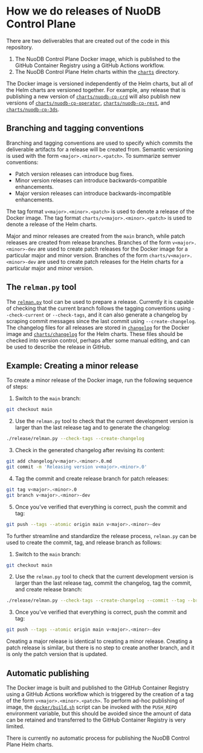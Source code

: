 # How we do releases of NuoDB Control Plane

There are two deliverables that are created out of the code in this repository.

1. The NuoDB Control Plane Docker image, which is published to the GitHub Container Registry using a GitHub Actions workflow.
2. The NuoDB Control Plane Helm charts within the [`charts`](/charts) directory.

The Docker image is versioned independently of the Helm charts, but all of the Helm charts are versioned together.
For example, any release that is publishing a new version of [`charts/nuodb-cp-crd`](/charts/nuodb-cp-crd) will also publish new versions of [`charts/nuodb-cp-operator`](/charts/nuodb-cp-operator), [`charts/nuodb-cp-rest`](/charts/nuodb-cp-rest), and [`charts/nuodb-cp-3ds`](/charts/nuodb-cp-3ds).

## Branching and tagging conventions

Branching and tagging conventions are used to specify which commits the deliverable artifacts for a release will be created from.
Semantic versioning is used with the form `<major>.<minor>.<patch>`.
To summarize semver conventions:

- Patch version releases can introduce bug fixes.
- Minor version releases can introduce backwards-compatible enhancements.
- Major version releases can introduce backwards-incompatible enhancements.

The tag format `v<major>.<minor>.<patch>` is used to denote a release of the Docker image.
The tag format `charts/v<major>.<minor>.<patch>` is used to denote a release of the Helm charts.

Major and minor releases are created from the `main` branch, while patch releases are created from release branches.
Branches of the form `v<major>.<minor>-dev` are used to create patch releases for the Docker image for a particular major and minor version.
Branches of the form `charts/v<major>.<minor>-dev` are used to create patch releases for the Helm charts for a particular major and minor version.

## The `relman.py` tool

The [`relman.py`](relman.py) tool can be used to prepare a release.
Currently it is capable of checking that the current branch follows the tagging conventions using `--check-current` or `--check-tags`, and it can also generate a changelog by scraping commit messages since the last commit using `--create-changelog`.
The changelog files for all releases are stored in [`changelog`](/changelog) for the Docker image and [`charts/changelog`](/charts/changelog) for the Helm charts.
These files should be checked into version control, perhaps after some manual editing, and can be used to describe the release in GitHub.

## Example: Creating a minor release

To create a minor release of the Docker image, run the following sequence of steps:

1. Switch to the `main` branch:
```sh
git checkout main
```
2. Use the `relman.py` tool to check that the current development version is larger than the last release tag and to generate the changelog:
```sh
./release/relman.py --check-tags --create-changelog
```
3. Check in the generated changelog after revising its content:
```sh
git add changelog/v<major>.<minor>.0.md
git commit -m 'Releasing version v<major>.<minor>.0'
```
4. Tag the commit and create release branch for patch releases:
```sh
git tag v<major>.<minor>.0
git branch v<major>.<minor>-dev
```
5. Once you've verified that everything is correct, push the commit and tag:
```sh
git push --tags --atomic origin main v<major>.<minor>-dev
```

To further streamline and standardize the release process, `relman.py` can be used to create the commit, tag, and release branch as follows:

1. Switch to the `main` branch:
```sh
git checkout main
```
2. Use the `relman.py` tool to check that the current development version is larger than the last release tag, commit the changelog, tag the commit, and create release branch:
```sh
./release/relman.py --check-tags --create-changelog --commit --tag --branch
```
3. Once you've verified that everything is correct, push the commit and tag:
```sh
git push --tags --atomic origin main v<major>.<minor>-dev
```

Creating a major release is identical to creating a minor release.
Creating a patch release is similar, but there is no step to create another branch, and it is only the patch version that is updated.

## Automatic publishing

The Docker image is built and published to the GitHub Container Registry using a GitHub Actions workflow which is triggered by the creation of a tag of the form `v<major>.<minor>.<patch>`.
To perform ad-hoc publishing of image, the [`docker/build.sh`](/docker/build.sh) script can be invoked with the `PUSH_REPO` environment variable, but this should be avoided since the amount of data can be retained and transferred to the GitHub Container Registry is very limited.

There is currently no automatic process for publishing the NuoDB Control Plane Helm charts.
